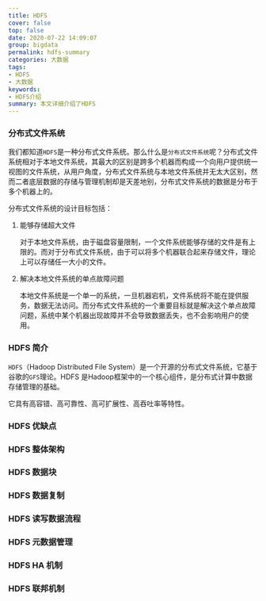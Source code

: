 ```yaml
---
title: HDFS
cover: false
top: false
date: 2020-07-22 14:09:07
group: bigdata
permalink: hdfs-summary
categories: 大数据
tags:
- HDFS
- 大数据
keywords:
- HDFS介绍
summary: 本文详细介绍了HDFS
---
```


### 分布式文件系统

我们都知道`HDFS`是一种分布式文件系统。那么什么是`分布式文件系统`呢？分布式文件系统相对于本地文件系统，其最大的区别是跨多个机器而构成一个向用户提供统一视图的文件系统，从用户角度，分布式文件系统与本地文件系统并无太大区别，然而二者底层数据的存储与管理机制却是天差地别，分布式文件系统的数据是分布于多个机器上的。

分布式文件系统的设计目标包括：

1. 能够存储超大文件

   对于本地文件系统，由于磁盘容量限制，一个文件系统能够存储的文件是有上限的。而对于分布式文件系统，由于可以将多个机器联合起来存储文件，理论上可以存储任一大小的文件。

2. 解决本地文件系统的单点故障问题

   本地文件系统是一个单一的系统，一旦机器宕机，文件系统将不能在提供服务，数据无法访问。而分布式文件系统的一个重要目标就是解决这个单点故障问题，系统中某个机器出现故障并不会导致数据丢失，也不会影响用户的使用。

### HDFS 简介

`HDFS`（Hadoop Distributed File System）是一个开源的分布式文件系统，它基于谷歌的`GFS`理论。HDFS 是Hadoop框架中的一个核心组件，是分布式计算中数据存储管理的基础。

它具有高容错、高可靠性、高可扩展性、高吞吐率等特性。

### HDFS 优缺点



### HDFS 整体架构



### HDFS 数据块



### HDFS 数据复制



### HDFS 读写数据流程



### HDFS 元数据管理



### HDFS HA 机制



### HDFS 联邦机制

